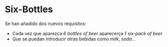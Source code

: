 # Six-Bottles

Se han añadido dos nuevos requisitos:

* Cada vez que aparezca *6 bottles of beer* aparecerça *1 six-pack of beer*
* Que se puedan introducir otras bebidas como *milk*, *soda*...
